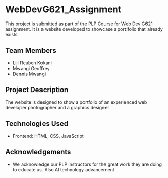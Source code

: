 # WebDevG621_Assignment

This project is submitted as part of the PLP Course for Web Dev G621 assignment. It is a website developed to showcase a portifolio that already exists.

## Team Members

* Liji Reuben Kokani
* Mwangi Geoffrey
* Dennis Mwangi

## Project Description

The website is designed to show a portfolio of an experienced web developer photographer and a graphics designer


## Technologies Used

* Frontend: HTML, CSS, JavaScript 

## Acknowledgements

* We acknowledge our PLP instructors for the great work they are doing to educate us. Also AI technology advancement